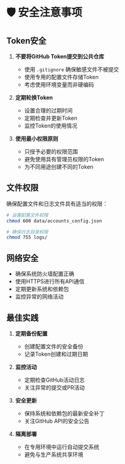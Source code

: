 # 🛡️ 安全注意事项

## Token安全

1. **不要将GitHub Token提交到公共仓库**
   - 使用 `.gitignore` 确保敏感文件不被提交
   - 使用专用的配置文件存储Token
   - 考虑使用环境变量而非硬编码

2. **定期轮换Token**
   - 设置合理的过期时间
   - 定期检查并更新Token
   - 监控Token的使用情况

3. **使用最小权限原则**
   - 只授予必要的权限范围
   - 避免使用具有管理员权限的Token
   - 为不同用途创建不同的Token

## 文件权限

确保配置文件和日志文件具有适当的权限：

```bash
# 设置配置文件权限
chmod 600 data/accounts_config.json

# 确保日志目录权限
chmod 755 logs/
```

## 网络安全

- 确保系统防火墙配置正确
- 使用HTTPS进行所有API通信
- 定期更新系统和依赖包
- 监控异常的网络活动

## 最佳实践

1. **定期备份配置**
   - 创建配置文件的安全备份
   - 记录Token创建和过期日期

2. **监控活动**
   - 定期检查GitHub活动日志
   - 关注异常的提交或PR活动

3. **安全更新**
   - 保持系统和依赖包的最新安全补丁
   - 关注GitHub API的安全公告

4. **隔离部署**
   - 在专用环境中运行自动提交系统
   - 避免与生产系统共享环境